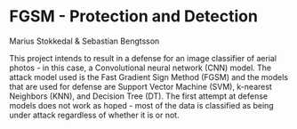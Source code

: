 # FGSM - Protection and Detection
Marius Stokkedal & Sebastian Bengtsson
 
This project intends to result in a defense for an image classifier of aerial photos - in this case, a Convolutional neural network (CNN) model. The attack model used is the Fast Gradient Sign Method (FGSM) and the models that are used for defense are Support Vector Machine (SVM), k-nearest Neighbors (KNN), and Decision Tree (DT). The first attempt at defense models does not work as hoped - most of the data is classified as being under attack regardless of whether it is or not.

